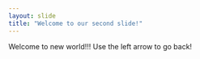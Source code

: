 ```yaml
---
layout: slide
title: "Welcome to our second slide!"
---
```

Welcome to new world!!!
Use the left arrow to go back!

